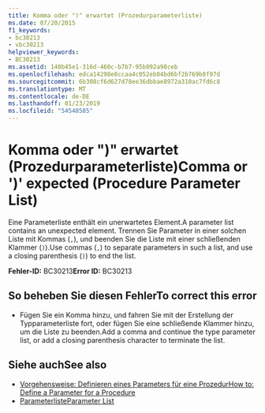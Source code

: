 ```yaml
---
title: Komma oder ")" erwartet (Prozedurparameterliste)
ms.date: 07/20/2015
f1_keywords:
- bc30213
- vbc30213
helpviewer_keywords:
- BC30213
ms.assetid: 140b45e1-316d-460c-b7b7-95b092a98ceb
ms.openlocfilehash: edca14298e8ccaa4c052eb84bd6bf2b769b8f97d
ms.sourcegitcommit: 6b308cf6d627d78ee36dbbae8972a310ac7fd6c8
ms.translationtype: MT
ms.contentlocale: de-DE
ms.lasthandoff: 01/23/2019
ms.locfileid: "54548585"
---
```

# <a name="comma-or--expected-procedure-parameter-list"></a><span data-ttu-id="acb90-102">Komma oder ")" erwartet (Prozedurparameterliste)</span><span class="sxs-lookup"><span data-stu-id="acb90-102">Comma or ')' expected (Procedure Parameter List)</span></span>
<span data-ttu-id="acb90-103">Eine Parameterliste enthält ein unerwartetes Element.</span><span class="sxs-lookup"><span data-stu-id="acb90-103">A parameter list contains an unexpected element.</span></span> <span data-ttu-id="acb90-104">Trennen Sie Parameter in einer solchen Liste mit Kommas (`,`), und beenden Sie die Liste mit einer schließenden Klammer (`)`).</span><span class="sxs-lookup"><span data-stu-id="acb90-104">Use commas (`,`) to separate parameters in such a list, and use a closing parenthesis (`)`) to end the list.</span></span>  
  
 <span data-ttu-id="acb90-105">**Fehler-ID:** BC30213</span><span class="sxs-lookup"><span data-stu-id="acb90-105">**Error ID:** BC30213</span></span>  
  
## <a name="to-correct-this-error"></a><span data-ttu-id="acb90-106">So beheben Sie diesen Fehler</span><span class="sxs-lookup"><span data-stu-id="acb90-106">To correct this error</span></span>  
  
-   <span data-ttu-id="acb90-107">Fügen Sie ein Komma hinzu, und fahren Sie mit der Erstellung der Typparameterliste fort, oder fügen Sie eine schließende Klammer hinzu, um die Liste zu beenden.</span><span class="sxs-lookup"><span data-stu-id="acb90-107">Add a comma and continue the type parameter list, or add a closing parenthesis character to terminate the list.</span></span>  
  
## <a name="see-also"></a><span data-ttu-id="acb90-108">Siehe auch</span><span class="sxs-lookup"><span data-stu-id="acb90-108">See also</span></span>
- [<span data-ttu-id="acb90-109">Vorgehensweise: Definieren eines Parameters für eine Prozedur</span><span class="sxs-lookup"><span data-stu-id="acb90-109">How to: Define a Parameter for a Procedure</span></span>](../../visual-basic/programming-guide/language-features/procedures/how-to-define-a-parameter-for-a-procedure.md)
- [<span data-ttu-id="acb90-110">Parameterliste</span><span class="sxs-lookup"><span data-stu-id="acb90-110">Parameter List</span></span>](../../visual-basic/language-reference/statements/parameter-list.md)
